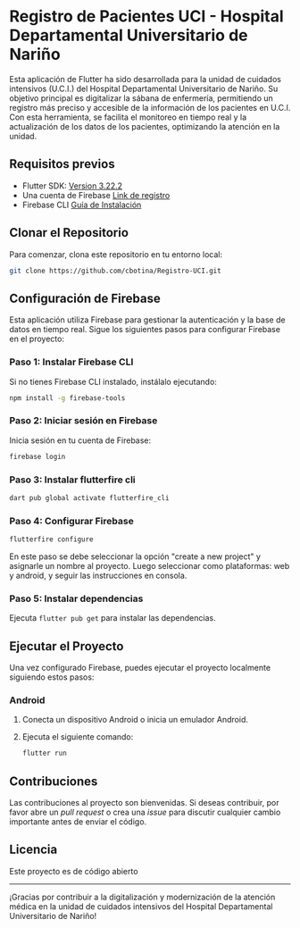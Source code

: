 # Registro de Pacientes UCI - Hospital Departamental Universitario de Nariño

Esta aplicación de Flutter ha sido desarrollada para la unidad de cuidados intensivos (U.C.I.) del Hospital Departamental Universitario de Nariño. Su objetivo principal es digitalizar la sábana de enfermería, permitiendo un registro más preciso y accesible de la información de los pacientes en U.C.I. Con esta herramienta, se facilita el monitoreo en tiempo real y la actualización de los datos de los pacientes, optimizando la atención en la unidad.

## Requisitos previos

- Flutter SDK: [Version 3.22.2](https://storage.googleapis.com/flutter_infra_release/releases/stable/windows/flutter_windows_3.22.2-stable.zip)
- Una cuenta de Firebase [Link de registro](https://console.firebase.google.com/u/0/)
- Firebase CLI [Guía de Instalación](https://firebase.google.com/docs/cli#install-cli-windows)

## Clonar el Repositorio

Para comenzar, clona este repositorio en tu entorno local:

```bash
git clone https://github.com/cbotina/Registro-UCI.git
```

## Configuración de Firebase

Esta aplicación utiliza Firebase para gestionar la autenticación y la base de datos en tiempo real. Sigue los siguientes pasos para configurar Firebase en el proyecto:

### Paso 1: Instalar Firebase CLI

Si no tienes Firebase CLI instalado, instálalo ejecutando:

```bash
npm install -g firebase-tools
```

### Paso 2: Iniciar sesión en Firebase

Inicia sesión en tu cuenta de Firebase:

```bash
firebase login
```

### Paso 3: Instalar flutterfire cli

```bash
dart pub global activate flutterfire_cli
```

### Paso 4: Configurar Firebase

```bash
flutterfire configure
```

En este paso se debe seleccionar la opción "create a new project" y asignarle un nombre al proyecto. Luego seleccionar como plataformas: web y android, y seguir las instrucciones en consola.

### Paso 5: Instalar dependencias

Ejecuta `flutter pub get` para instalar las dependencias.

## Ejecutar el Proyecto

Una vez configurado Firebase, puedes ejecutar el proyecto localmente siguiendo estos pasos:

### Android

1. Conecta un dispositivo Android o inicia un emulador Android.
2. Ejecuta el siguiente comando:

   ```bash
   flutter run
   ```

## Contribuciones

Las contribuciones al proyecto son bienvenidas. Si deseas contribuir, por favor abre un _pull request_ o crea una _issue_ para discutir cualquier cambio importante antes de enviar el código.

## Licencia

Este proyecto es de código abierto

---

¡Gracias por contribuir a la digitalización y modernización de la atención médica en la unidad de cuidados intensivos del Hospital Departamental Universitario de Nariño!
